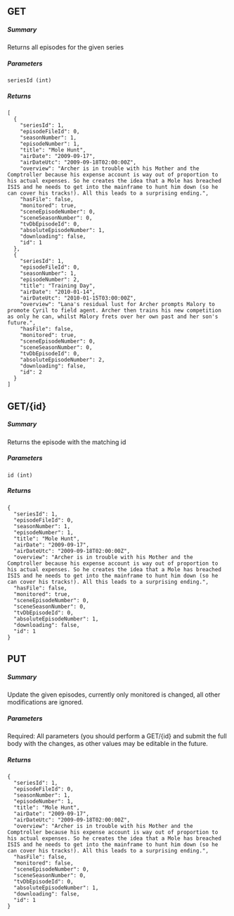 ## GET ##

##### Summary #####
Returns all episodes for the given series

##### Parameters ######

`seriesId (int)`

##### Returns ######

````
[
  {
    "seriesId": 1,
    "episodeFileId": 0,
    "seasonNumber": 1,
    "episodeNumber": 1,
    "title": "Mole Hunt",
    "airDate": "2009-09-17",
    "airDateUtc": "2009-09-18T02:00:00Z",
    "overview": "Archer is in trouble with his Mother and the Comptroller because his expense account is way out of proportion to his actual expenses. So he creates the idea that a Mole has breached ISIS and he needs to get into the mainframe to hunt him down (so he can cover his tracks!). All this leads to a surprising ending.",
    "hasFile": false,
    "monitored": true,
    "sceneEpisodeNumber": 0,
    "sceneSeasonNumber": 0,
    "tvDbEpisodeId": 0,
    "absoluteEpisodeNumber": 1,
    "downloading": false,
    "id": 1
  },
  {
    "seriesId": 1,
    "episodeFileId": 0,
    "seasonNumber": 1,
    "episodeNumber": 2,
    "title": "Training Day",
    "airDate": "2010-01-14",
    "airDateUtc": "2010-01-15T03:00:00Z",
    "overview": "Lana's residual lust for Archer prompts Malory to promote Cyril to field agent. Archer then trains his new competition as only he can, whilst Malory frets over her own past and her son's future.",
    "hasFile": false,
    "monitored": true,
    "sceneEpisodeNumber": 0,
    "sceneSeasonNumber": 0,
    "tvDbEpisodeId": 0,
    "absoluteEpisodeNumber": 2,
    "downloading": false,
    "id": 2
  }
]
````

## GET/{id} ##

##### Summary #####
Returns the episode with the matching id

##### Parameters ######

`id (int)`

##### Returns ######

````
{
  "seriesId": 1,
  "episodeFileId": 0,
  "seasonNumber": 1,
  "episodeNumber": 1,
  "title": "Mole Hunt",
  "airDate": "2009-09-17",
  "airDateUtc": "2009-09-18T02:00:00Z",
  "overview": "Archer is in trouble with his Mother and the Comptroller because his expense account is way out of proportion to his actual expenses. So he creates the idea that a Mole has breached ISIS and he needs to get into the mainframe to hunt him down (so he can cover his tracks!). All this leads to a surprising ending.",
  "hasFile": false,
  "monitored": true,
  "sceneEpisodeNumber": 0,
  "sceneSeasonNumber": 0,
  "tvDbEpisodeId": 0,
  "absoluteEpisodeNumber": 1,
  "downloading": false,
  "id": 1
}
````

## PUT ##

##### Summary #####
Update the given episodes, currently only monitored is changed, all other modifications are ignored.

##### Parameters ######

Required:
All parameters (you should perform a GET/{id} and submit the full body with the changes, as other values may be editable in the future.

##### Returns ######

````
{
  "seriesId": 1,
  "episodeFileId": 0,
  "seasonNumber": 1,
  "episodeNumber": 1,
  "title": "Mole Hunt",
  "airDate": "2009-09-17",
  "airDateUtc": "2009-09-18T02:00:00Z",
  "overview": "Archer is in trouble with his Mother and the Comptroller because his expense account is way out of proportion to his actual expenses. So he creates the idea that a Mole has breached ISIS and he needs to get into the mainframe to hunt him down (so he can cover his tracks!). All this leads to a surprising ending.",
  "hasFile": false,
  "monitored": false,
  "sceneEpisodeNumber": 0,
  "sceneSeasonNumber": 0,
  "tvDbEpisodeId": 0,
  "absoluteEpisodeNumber": 1,
  "downloading": false,
  "id": 1
}
````